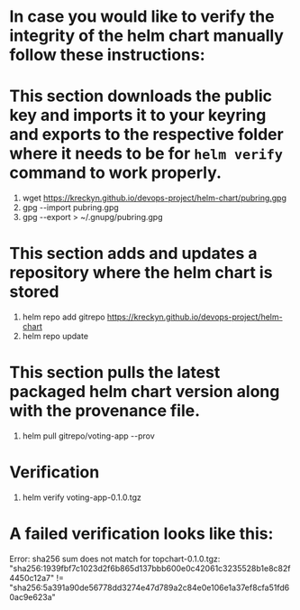 # In case you would like to verify the integrity of the helm chart manually follow these instructions: #

# This section downloads the public key and imports it to your keyring and exports to the respective folder where it needs to be for `helm verify` command to work properly. 
1. wget https://kreckyn.github.io/devops-project/helm-chart/pubring.gpg
2. gpg --import pubring.gpg
3. gpg --export > ~/.gnupg/pubring.gpg 

# This section adds and updates a repository where the helm chart is stored 
1. helm repo add gitrepo https://kreckyn.github.io/devops-project/helm-chart
2. helm repo update

# This section pulls the latest packaged helm chart version along with the provenance file. 
1. helm pull gitrepo/voting-app --prov

# Verification 
1. helm verify voting-app-0.1.0.tgz

#  A failed verification looks like this:  
Error: sha256 sum does not match for topchart-0.1.0.tgz: "sha256:1939fbf7c1023d2f6b865d137bbb600e0c42061c3235528b1e8c82f4450c12a7" != "sha256:5a391a90de56778dd3274e47d789a2c84e0e106e1a37ef8cfa51fd60ac9e623a"
